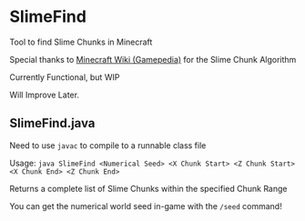# SlimeFind
Tool to find Slime Chunks in Minecraft

Special thanks to [Minecraft Wiki (Gamepedia)](https://minecraft.gamepedia.com/Slime#.22Slime_chunks.22) for the Slime Chunk Algorithm

Currently Functional, but WIP

Will Improve Later.

## SlimeFind.java
Need to use `javac` to compile to a runnable class file

Usage: `java SlimeFind <Numerical Seed> <X Chunk Start> <Z Chunk Start> <X Chunk End> <Z Chunk End>`

Returns a complete list of Slime Chunks within the specified Chunk Range

You can get the numerical world seed in-game with the `/seed` command!
